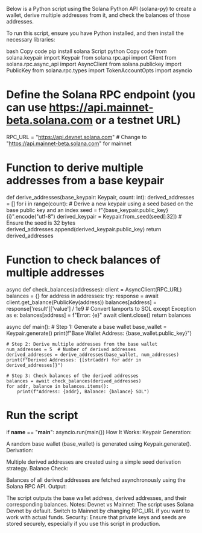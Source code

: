 Below is a Python script using the Solana Python API (solana-py) to create a wallet, derive multiple addresses from it, and check the balances of those addresses.

To run this script, ensure you have Python installed, and then install the necessary libraries:

bash
Copy code
pip install solana
Script
python
Copy code
from solana.keypair import Keypair
from solana.rpc.api import Client
from solana.rpc.async_api import AsyncClient
from solana.publickey import PublicKey
from solana.rpc.types import TokenAccountOpts
import asyncio

# Define the Solana RPC endpoint (you can use https://api.mainnet-beta.solana.com or a testnet URL)
RPC_URL = "https://api.devnet.solana.com"  # Change to "https://api.mainnet-beta.solana.com" for mainnet

# Function to derive multiple addresses from a base keypair
def derive_addresses(base_keypair: Keypair, count: int):
    derived_addresses = []
    for i in range(count):
        # Derive a new keypair using a seed based on the base public key and an index
        seed = f"{base_keypair.public_key}{i}".encode("utf-8")
        derived_keypair = Keypair.from_seed(seed[:32])  # Ensure the seed is 32 bytes
        derived_addresses.append(derived_keypair.public_key)
    return derived_addresses

# Function to check balances of multiple addresses
async def check_balances(addresses):
    client = AsyncClient(RPC_URL)
    balances = {}
    for address in addresses:
        try:
            response = await client.get_balance(PublicKey(address))
            balances[address] = response['result']['value'] / 1e9  # Convert lamports to SOL
        except Exception as e:
            balances[address] = f"Error: {e}"
    await client.close()
    return balances

async def main():
    # Step 1: Generate a base wallet
    base_wallet = Keypair.generate()
    print(f"Base Wallet Address: {base_wallet.public_key}")

    # Step 2: Derive multiple addresses from the base wallet
    num_addresses = 5  # Number of derived addresses
    derived_addresses = derive_addresses(base_wallet, num_addresses)
    print(f"Derived Addresses: {[str(addr) for addr in derived_addresses]}")

    # Step 3: Check balances of the derived addresses
    balances = await check_balances(derived_addresses)
    for addr, balance in balances.items():
        print(f"Address: {addr}, Balance: {balance} SOL")

# Run the script
if __name__ == "__main__":
    asyncio.run(main())
How It Works:
Keypair Generation:

A random base wallet (base_wallet) is generated using Keypair.generate().
Derivation:

Multiple derived addresses are created using a simple seed derivation strategy.
Balance Check:

Balances of all derived addresses are fetched asynchronously using the Solana RPC API.
Output:

The script outputs the base wallet address, derived addresses, and their corresponding balances.
Notes:
Devnet vs Mainnet: The script uses Solana Devnet by default. Switch to Mainnet by changing RPC_URL if you want to work with actual funds.
Security: Ensure that private keys and seeds are stored securely, especially if you use this script in production.
